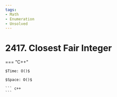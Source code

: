 ```yaml
---
tags:
- Math
- Enumeration
- Unsolved
---
```



# 2417. Closest Fair Integer

=== "C++"

    $Time: O()$

    $Space: O()$

    ``` c++
    ```